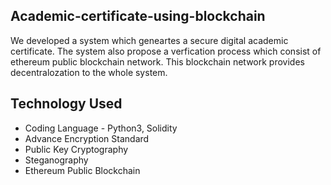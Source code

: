 ## Academic-certificate-using-blockchain
We developed a system which geneartes a secure digital academic certificate. The system also propose a verfication process which consist of ethereum public blockchain network. This blockchain network provides decentralozation to the whole system.

## Technology Used
- Coding Language - Python3, Solidity
- Advance Encryption Standard
- Public Key Cryptography
- Steganography
- Ethereum Public Blockchain
